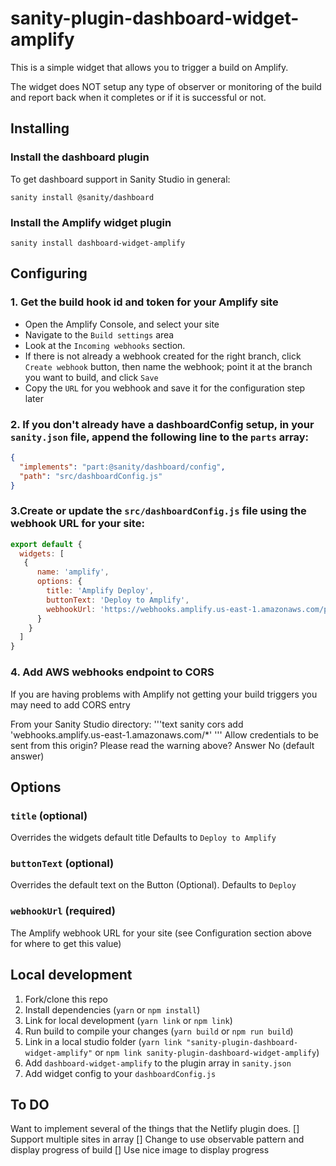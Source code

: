 # sanity-plugin-dashboard-widget-amplify

This is a simple widget that allows you to trigger a build on Amplify.  

The widget does NOT setup any type of observer or monitoring of the build and report back when it completes or if it is successful or not.  

## Installing

### Install the dashboard plugin
To get dashboard support in Sanity Studio in general:

```text
sanity install @sanity/dashboard
```


### Install the Amplify widget plugin

```text
sanity install dashboard-widget-amplify
```

## Configuring

### 1. Get the build hook id and token for your Amplify site
- Open the Amplify Console,  and select your site
- Navigate to the `Build settings` area 
- Look at the `Incoming webhooks` section.  
- If there is not already a webhook created for the right branch, click `Create webhook` button, then name the webhook; point it at the branch you want to build, and click `Save`
- Copy the `URL` for you webhook and save it for the configuration step later

### 2. If you don't already have a dashboardConfig setup, in your `sanity.json` file, append the following line to the `parts` array:

  ```json
  {
    "implements": "part:@sanity/dashboard/config",
    "path": "src/dashboardConfig.js"
  }
  ```
### 3.Create or update the `src/dashboardConfig.js` file using the webhook URL for your site: 

```javascript
export default {
  widgets: [
   {
      name: 'amplify',
      options: {
        title: 'Amplify Deploy',
        buttonText: 'Deploy to Amplify',
        webhookUrl: 'https://webhooks.amplify.us-east-1.amazonaws.com/prod/webhooks?id=xyxyxyxy-xyxy-xyxy-xyxy-xyxyxyxyxyxy&token=dfhjksfdh7dsfkjdsfsdfhkj098',
      }
    }
  ]
}
```

### 4. Add AWS webhooks endpoint to CORS 
If you are having problems with Amplify not getting your build triggers you may need to add CORS entry

From your Sanity Studio directory:
  '''text
    sanity cors add 'webhooks.amplify.us-east-1.amazonaws.com/*'
  '''
Allow credentials to be sent from this origin? Please read the warning above?  Answer No (default answer)

## Options


### `title` (optional)

Overrides the widgets default title 
Defaults to `Deploy to Amplify`


### `buttonText` (optional)

Overrides the default text on the Button (Optional). 
Defaults to `Deploy`

### `webhookUrl` (required) 
The Amplify webhook URL for your site 
(see Configuration section above for where to get this value)

## Local development

1. Fork/clone this repo
2. Install dependencies (`yarn` or `npm install`)
3. Link for local development (`yarn link` or `npm link`)
4. Run build to compile your changes (`yarn build` or `npm run build`)
5. Link in a local studio folder (`yarn link "sanity-plugin-dashboard-widget-amplify"` or `npm link sanity-plugin-dashboard-widget-amplify`)
6. Add `dashboard-widget-amplify` to the plugin array in `sanity.json`
7. Add widget config to your `dashboardConfig.js`

## To DO
Want to implement several of the things that the Netlify plugin does.
[] Support multiple sites in array
[] Change to use observable pattern and display progress of build 
[] Use nice image to display progress

